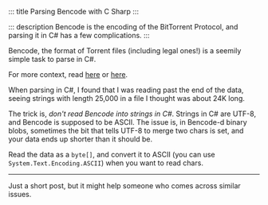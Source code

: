 ::: title
Parsing Bencode with C Sharp
:::

::: description
Bencode is the encoding of the BitTorrent Protocol, and parsing it in C# has a
few complications.
:::

Bencode, the format of Torrent files (including legal ones!) is a seemily simple task to
parse in C#.

For more context, read [here](https://blog.jse.li/posts/torrent/) or [here](https://en.wikipedia.org/wiki/Bencode).

When parsing in C#, I found that I was reading past the end of the data, seeing
strings with length 25,000 in a file I thought was about 24K long.

The trick is, *don't read Bencode into strings in C#*. Strings in C# are UTF-8,
and Bencode is supposed to be ASCII. The issue is, in Bencode-d binary blobs,
sometimes the bit that tells UTF-8 to merge two chars is set, and your data ends
up shorter than it should be.

Read the data as a `byte[]`, and convert it to ASCII (you can use `System.Text.Encoding.ASCII`) when you want to read chars.

----

Just a short post, but it might help someone who comes across similar issues.
